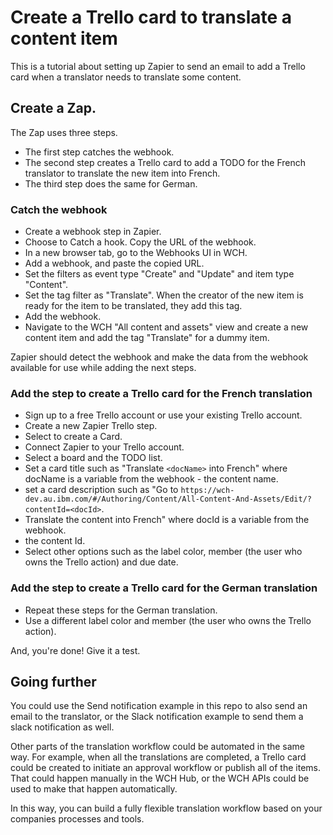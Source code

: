 # Create a Trello card to translate a content item

This is a tutorial about setting up Zapier to send an email to add a Trello card when a translator needs to translate some content.

## Create a Zap.

The Zap uses three steps. 
- The first step catches the webhook. 
- The second step creates a Trello card to add a TODO for the French translator to translate the new item into French. 
- The third step does the same for German.

### Catch the webhook

- Create a webhook step in Zapier. 
- Choose to Catch a hook. Copy the URL of the webhook.
- In a new browser tab, go to the Webhooks UI in WCH. 
- Add a webhook, and paste the copied URL.
- Set the filters as event type "Create" and "Update" and item type "Content".
- Set the tag filter as "Translate". When the creator of the new item is ready for the item to be translated, they add this tag. 
- Add the webhook.
- Navigate to the WCH "All content and assets" view and create a new content item and add the tag "Translate" for a dummy item. 

Zapier should detect the webhook and make the data from the webhook available for use while adding the next steps. 

### Add the step to create a Trello card for the French translation

- Sign up to a free Trello account or use your existing Trello account.
- Create a new Zapier Trello step. 
- Select to create a Card.
- Connect Zapier to your Trello account. 
- Select a board and the TODO list.
- Set a card title such as "Translate `<docName>` into French" where docName is a variable from the webhook - the content name.
- set a card description such as 
"Go to `https://wch-dev.au.ibm.com/#/Authoring/Content/All-Content-And-Assets/Edit/?contentId=<docId>`.
- Translate the content into French" where docId is a variable from the webhook.
- the content Id. 
- Select other options such as the label color, member (the user who owns the Trello action) and due date.

### Add the step to create a Trello card for the German translation

- Repeat these steps for the German translation.
- Use a different label color and member (the user who owns the Trello action).

And, you're done! Give it a test. 

## Going further

You could use the Send notification example in this repo to also send an email to the translator, or the Slack notification example to send them a slack notification as well. 

Other parts of the translation workflow could be automated in the same way. For example, when all the translations are completed, a Trello card could be created to initiate an approval workflow or publish all of the items. That could happen manually in the WCH Hub, or the WCH APIs could be used to make that happen automatically. 

In this way, you can build a fully flexible translation workflow based on your companies processes and tools.
